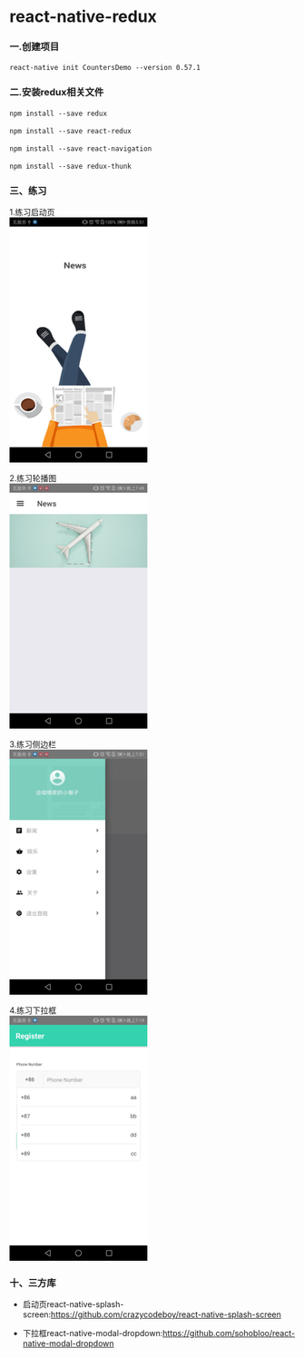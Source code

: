 # react-native-redux

### 一.创建项目

`react-native init CountersDemo --version 0.57.1`

### 二.安装redux相关文件

`npm install --save redux`

`npm install --save react-redux`

`npm install --save react-navigation`

`npm install --save redux-thunk`

### 三、练习

1.练习启动页   
<img src="https://raw.githubusercontent.com/xkdaq/react-native-redux/master/screenshot/launch.jpg" width="243" height="432" /> 

2.练习轮播图        
<img src="https://raw.githubusercontent.com/xkdaq/react-native-redux/master/screenshot/carousel.jpg" width="243" height="432" /> 

3.练习侧边栏      
<img src="https://raw.githubusercontent.com/xkdaq/react-native-redux/master/screenshot/sidebar.jpg" width="243" height="432" /> 

4.练习下拉框   
<img src="https://raw.githubusercontent.com/xkdaq/react-native-redux/master/screenshot/dropdown02.jpg" width="243" height="432" /> 






### 十、三方库
    
- 启动页react-native-splash-screen:https://github.com/crazycodeboy/react-native-splash-screen 

- 下拉框react-native-modal-dropdown:https://github.com/sohobloo/react-native-modal-dropdown
